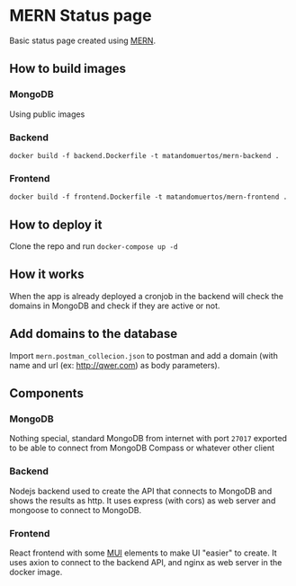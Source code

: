# MERN Status page

Basic status page created using [MERN](https://www.mongodb.com/mern-stack).

## How to build images

### MongoDB

Using public images

### Backend

`docker build -f backend.Dockerfile -t matandomuertos/mern-backend .`

### Frontend

`docker build -f frontend.Dockerfile -t matandomuertos/mern-frontend .`

## How to deploy it

Clone the repo and run `docker-compose up -d`

## How it works

When the app is already deployed a cronjob in the backend will check the domains in MongoDB and check if they are active or not.

## Add domains to the database

Import `mern.postman_collecion.json` to postman and add a domain (with name and url (ex: http://qwer.com) as body parameters).

## Components

### MongoDB

Nothing special, standard MongoDB from internet with port `27017` exported to be able to connect from MongoDB Compass or whatever other client

### Backend

Nodejs backend used to create the API that connects to MongoDB and shows the results as http.
It uses express (with cors) as web server and mongoose to connect to MongoDB.

### Frontend

React frontend with some [MUI](https://mui.com/components/) elements to make UI "easier" to create.
It uses axion to connect to the backend API, and nginx as web server in the docker image.